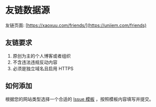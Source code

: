 # 友链数据源

友链页面: [https://xaoxuu.com/friends/](https://uniiem.com/friends)

## 友链要求

1. 原创为主的个人博客或者组织
2. 不含违法违规反动内容
3. 必须是独立域名且启用 HTTPS

## 如何添加

根据您的网站类型选择一个合适的 [Issue 模板](https://github.com/HoshinoSuzumi/friends/issues/new/choose) ，按照模板内容填写并提交。
